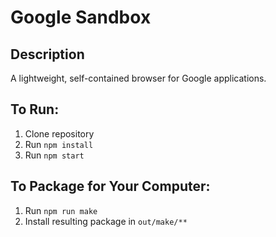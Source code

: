 # Google Sandbox

## Description

A lightweight, self-contained browser for Google applications.

## To Run:
1. Clone repository
2. Run ```npm install```
3. Run ```npm start```

## To Package for Your Computer:
1. Run ```npm run make```
2. Install resulting package in `out/make/**`
